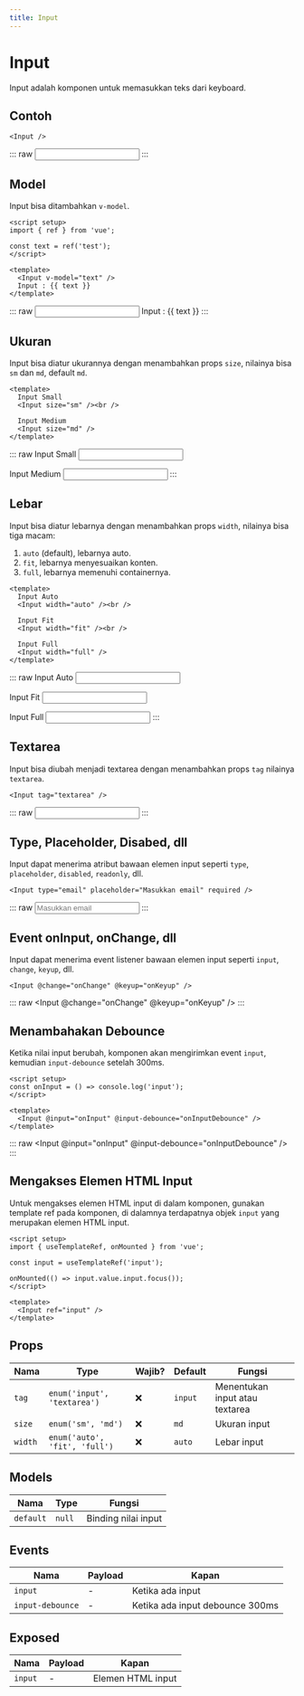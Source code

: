 ```yaml
---
title: Input
---
```


<script setup>
import { ref } from 'vue'
import Input from '../../src/components/input/Input.vue'

const text = ref('test')

const onInput = () => console.log('input')
const onInputDebounce = () => console.log('input debounce')
const onChange = () => {}
const onKeyup = () => {}
</script>

# Input

Input adalah komponen untuk memasukkan teks dari keyboard.

## Contoh

```vue
<Input />
```

::: raw
<Input />
:::

## Model

Input bisa ditambahkan `v-model`.

```vue
<script setup>
import { ref } from 'vue';

const text = ref('test');
</script>

<template>
  <Input v-model="text" />
  Input : {{ text }}
</template>
```

::: raw
<Input v-model="text" />
Input : {{ text }}
:::

## Ukuran

Input bisa diatur ukurannya dengan menambahkan props `size`, nilainya bisa `sm` dan `md`, default `md`.

```vue
<template>
  Input Small
  <Input size="sm" /><br />

  Input Medium
  <Input size="md" />
</template>
```

::: raw
Input Small
<Input size="sm" /><br>

Input Medium
<Input size="md" />
:::

## Lebar

Input bisa diatur lebarnya dengan menambahkan props `width`, nilainya bisa tiga macam:

1. `auto` (default), lebarnya auto.
2. `fit`, lebarnya menyesuaikan konten.
3. `full`, lebarnya memenuhi containernya.

```vue
<template>
  Input Auto
  <Input width="auto" /><br />

  Input Fit
  <Input width="fit" /><br />

  Input Full
  <Input width="full" />
</template>
```

::: raw
Input Auto
<Input width="auto" /><br>

Input Fit
<Input width="fit" /><br>

Input Full
<Input width="full" />
:::

## Textarea

Input bisa diubah menjadi textarea dengan menambahkan props `tag` nilainya `textarea`.

```vue
<Input tag="textarea" />
```

::: raw
<Input tag="textarea" />
:::

## Type, Placeholder, Disabed, dll

Input dapat menerima atribut bawaan elemen input seperti `type`, `placeholder`, `disabled`, `readonly`, dll.

```vue
<Input type="email" placeholder="Masukkan email" required />
```

::: raw
<Input type="email" placeholder="Masukkan email" required />
:::

## Event onInput, onChange, dll

Input dapat menerima event listener bawaan elemen input seperti `input`, `change`, `keyup`, dll.

```vue
<Input @change="onChange" @keyup="onKeyup" />
```

::: raw
<Input @change="onChange" @keyup="onKeyup" />
:::

## Menambahakan Debounce

Ketika nilai input berubah, komponen akan mengirimkan event `input`, kemudian `input-debounce` setelah 300ms.

```vue
<script setup>
const onInput = () => console.log('input');
</script>

<template>
  <Input @input="onInput" @input-debounce="onInputDebounce" />
</template>
```

::: raw
<Input @input="onInput" @input-debounce="onInputDebounce" />
:::

## Mengakses Elemen HTML Input

Untuk mengakses elemen HTML input di dalam komponen, gunakan template ref pada komponen, di dalamnya terdapatnya objek `input` yang merupakan elemen HTML input.

```vue
<script setup>
import { useTemplateRef, onMounted } from 'vue';

const input = useTemplateRef('input');

onMounted(() => input.value.input.focus());
</script>

<template>
  <Input ref="input" />
</template>
```

## Props

| Nama    | Type                          | Wajib? | Default | Fungsi                         |
| ------- | ----------------------------- | ------ | ------- | ------------------------------ |
| `tag`   | `enum('input', 'textarea')`   | :x:    | `input` | Menentukan input atau textarea |
| `size`  | `enum('sm', 'md')`            | :x:    | `md`    | Ukuran input                   |
| `width` | `enum('auto', 'fit', 'full')` | :x:    | `auto`  | Lebar input                    |

## Models

| Nama      | Type   | Fungsi              |
| --------- | ------ | ------------------- |
| `default` | `null` | Binding nilai input |

## Events

| Nama             | Payload | Kapan                           |
| ---------------- | ------- | ------------------------------- |
| `input`          | -       | Ketika ada input                |
| `input-debounce` | -       | Ketika ada input debounce 300ms |

## Exposed

| Nama    | Payload | Kapan             |
| ------- | ------- | ----------------- |
| `input` | -       | Elemen HTML input |

